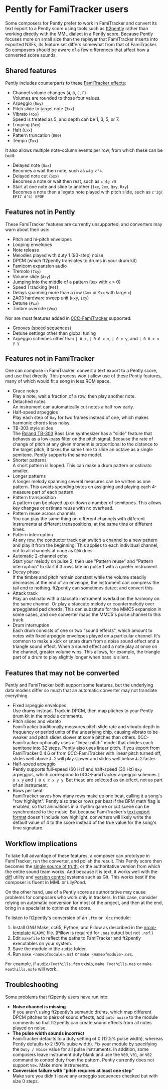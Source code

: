 Pently for FamiTracker users
============================

Some composers for Pently prefer to work in FamiTracker and convert
its text export to a Pently score using tools such as [ft2pently]
rather than working directly with the MML dialect in a Pently score.
Because Pently focuses more on small size than the replayer that
FamiTracker inserts into exported NSFs, its feature set differs
somewhat from that of FamiTracker.  So composers should be aware
of a few differences that affect how a converted score sounds.

Shared features
---------------
Pently includes counterparts to these [FamiTracker effects]:

* Channel volume changes (`4`, `8`, `C`, `F`)  
  Volumes are rounded to those four values.
* Arpeggio (`0xy`)
* Pitch slide to target note (`3xx`)
* Vibrato (`45x`)  
  Speed is treated as 5, and depth can be 1, 3, 5, or 7.
* Looping (`Bxx`)
* Halt (`Cxx`)
* Pattern truncation (`D00`)
* Tempo (`Fxx`)

It also allows multiple note-column events per row, from which
these can be built:

* Delayed note (`Gxx`)  
  Becomes a wait then note, such as `w4g c'4`.
* Delayed note cut (`Sxx`)  
  Becomes a note or wait then rest, such as `c'4g r8`
* Start at one note and slide to another
  (`1xx`, `2xx`, `Qxy`, `Rxy`)  
  Becomes a note then a legato note played with pitch slide,
  such as `c'2g( EP17 d'4) EPOF`

Features not in Pently
----------------------
These FamiTracker features are currently unsupported, and
converters may warn about their use:

* Pitch and hi-pitch envelopes
* Looping envelopes
* Note release
* Melodies played with duty 1 (93-step) noise
* DPCM (which ft2pently translates to drums in your drum kit)
* Famicom expansion audio
* Tremolo (`7xy`)
* Volume slide (`Axy`)
* Jumping into the middle of a pattern (`Dxx` with `x` > 0)
* Speed 1 tracking (`F01`)
* Delays spanning more than a row (`Gxx` or `Sxx` with large `x`)
* 2A03 hardware sweep unit (`Hxy`, `Ixy`)
* Detune (`Pxx`)
* Timbre override (`Vxx`)

Nor are most features added in [0CC-FamiTracker] supported:

* Grooves (speed sequences)
* Detune settings other than global tuning
* Arpeggio schemes other than `| 0 x`, `| 0 0 x x`, `| 0 x y`, and
  `| 0 0 x x y y`

Features not in FamiTracker
---------------------------
One can compose in FamiTracker, convert a text export to a Pently
score, and use that directly.  This process won't allow use of these
Pently features, many of which would fit a song in less ROM space.

* Grace notes  
  Play a note, wait a fraction of a row, then play another note.
* Detached notes  
  An instrument can automatically cut notes a half row early.
* Half-speed arpeggios  
  Play each step of `0xy` for two frames instead of one, which makes
  harmonic chords less noisy.
* TB-303 style slides  
  The [Roland TB-303] Bass Line synthesizer has a "slide" feature
  that behaves as a low-pass filter on the pitch signal.  Because the
  rate of change of pitch at any given moment is proportional to the
  distance to the target pitch, it takes the same time to slide an
  octave as a single semitone.  Pently supports the same model.
* Shorter patterns  
  A short pattern is looped.  This can make a drum pattern or
  ostinato smaller.
* Longer patterns  
  A longer melody spanning several measures can be written as one
  pattern.  This avoids spending bytes on assigning and playing
  each 4-measure part of each pattern.
* Pattern transposition  
  A pattern can be played up or down a number of semitones.
  This allows key changes or ostinato reuse with no overhead.
* Pattern reuse across channels  
  You can play the same thing on different channels with different
  instruments at different transpositions, at the same time or
  different times.
* Pattern interruption  
  At any row, the conductor track can switch a channel to a new
  pattern and play it from the beginning.  This applies to each
  individual channel, not to all channels at once as `D00` does.
* Automatic 2-channel echo  
  Start your melody on pulse 2, then use "Pattern reuse" and "Pattern
  interruption" to start it 3 rows late on pulse 1 with a quieter
  instrument.
* Decay phase  
  If the timbre and pitch remain constant while the volume steadily
  decreases at the end of an envelope, the instrument can compress
  the tail end to nothing.  ft2pently can sometimes detect and
  convert this.
* Attack track  
  Play an ostinato with a staccato instrument overlaid on the
  harmony on the same channel.  Or play a staccato melody or
  countermelody over arpeggiated pad chords.  This can substitute
  for the MMC5 expansion in some cases, and one converter maps
  the MMC5's pulse channel to this track.
* Drum interruption  
  Each drum consists of one or two "sound effects", which amount to
  notes with fixed arpeggio envelopes played on a particular channel.
  It's common to make a kick or snare drum from a noise sound effect
  and a triangle sound effect.  When a sound effect and a note play
  at once on the channel, greater volume wins.  This allows, for
  example, the triangle part of a drum to play slightly longer when
  bass is silent.

Features that may not be converted
----------------------------------
Pently and FamiTracker both support some features, but the underlying
data models differ so much that an automatic converter may not
translate everything.

* Fixed arpeggio envelopes  
  Use drums instead.  Track in DPCM, then map pitches to your Pently
  drum kit in the module comments.
* Pitch slides and vibrato  
  FamiTracker traditionally measures pitch slide rate and vibrato
  depth in frequency or period units of the underlying chip, causing
  vibrato to be weaker and pitch slides slower at some pitches than
  others.  0CC-FamiTracker optionally uses a "linear pitch" model
  that divides each semitone into 32 steps.  Pently also uses
  linear pitch.  If you export from FamiTracker 0.4.6 or from
  0CC-FamiTracker with linear pitch turned off, slides well above
  `A-2` will play slower and slides well below `A-2` faster.
* Half-speed arpeggio  
  Pently supports full-speed (60 Hz) and half-speed (30 Hz) `0xy`
  arpeggios, which correspond to 0CC-FamiTracker arpeggio schemes
  `| 0 x y` and `| 0 0 x x y y`.  But these are selected as an
  effect, not as part of an instrument.
* Rows per beat  
  FamiTracker saves how many rows make up one beat, calling it a
  song's "row highlight".  Pently also tracks rows per beat if
  the BPM math flag is enabled, so that animations in a rhythm
  game or cut scene can be synchronized to the music.  But because
  FamiTracker's [text export format] doesn't include row highlight,
  converters will likely write the default value of 4 to the score
  instead of the true value for the song's time signature.
	
Workflow implications
---------------------
To take full advantage of these features, a composer can prototype in
FamiTracker, run the converter, and polish the result.  This Pently
score then becomes the [single source of truth], or the authoritative
version from which the entire sound team works.  And because it is
text, it works well with the [diff] utility and [version control]
systems such as Git.  This works best if the composer is fluent in
MML or LilyPond.

On the other hand, use of a Pently score as authoritative may cause
problems for composers who work only in trackers.  In this case,
consider relying on automatic conversion for most of the project,
and then at the end, bring in a specialist to optimize the score.

To listen to ft2pently's conversion of an `.ftm` or `.0cc` module:

1. Install GNU Make, cc65, Python, and Pillow as described in the
   [nrom-template] `README` file.  (Pillow is required for `.nes`
   output but not `.nsf`.)
1. Edit `makefile` to reflect the paths to FamiTracker and ft2pently
   executables on your system.
2. Save the module in the `audio` folder.
3. Run `make <nameofmodule>.nsf` or `make <nameofmodule>.nes`.

For example, if `audio/Foothills.ftm` exists, `make Foothills.nes` or
`make Foothills.nsfe` will work.

Troubleshooting
---------------
Some problems that ft2pently users have run into:

* **Noise channel is missing**  
  If you aren't using ft2pently's semantic drums, which map different
  DPCM pitches to pairs of sound effects, add `auto noise` to the
  module comments so that ft2pently can create sound effects from all
  notes played on noise.
* **The pulse width sounds incorrect**  
  FamiTracker defaults to a duty setting of 0 (12.5% pulse width),
  whereas Pently defaults to 2 (50% pulse width).  Fix your module
  by specifying the `Duty / Noise` value for all pulse instruments.
  In addition, some composers leave instrument duty blank and use the
  `V00`, `V01`, or `V02` command to control duty from the pattern.
  Pently currently does not support `V0x`.  Make more instruments.
* **Conversion failure with "pitch requires at least one step"**  
  Make sure you didn't leave any arpeggio sequences checked but
  with size 0 steps.

[ft2pently]: https://github.com/NovaSquirrel/ft2pently
[FamiTracker effects]: http://famitracker.com/wiki/index.php?title=Effect_list
[0CC-FamiTracker]: https://github.com/HertzDevil/0CC-FamiTracker
[Roland TB-303]: https://en.wikipedia.org/wiki/Roland_TB-303
[text export format]: https://github.com/HertzDevil/famitracker-all/blob/master/hlp/text_export.htm
[single source of truth]: https://en.wikipedia.org/wiki/Single_source_of_truth
[diff]: https://en.wikipedia.org/wiki/Diff_utility
[version control]: https://en.wikipedia.org/wiki/Version_control
[nrom-template]: https://github.com/pinobatch/nrom-template/
